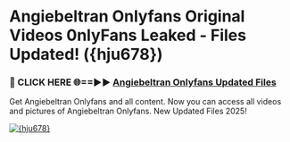 # Angiebeltran Onlyfans Original Videos 0nlyFans Leaked - Files Updated! ({hju678})

<h3>🔴 CLICK HERE 🌐==►► <a href="https://tinyurl.com/ms9xzufz" rel="nofollow">Angiebeltran Onlyfans Updated Files</a></h3>

Get Angiebeltran Onlyfans and all content. Now you can access all videos and pictures of Angiebeltran Onlyfans. New Updated Files 2025!

[![{hju678}](https://i.imgur.com/PQ7UWWw.gif)](https://tinyurl.com/ms9xzufz)